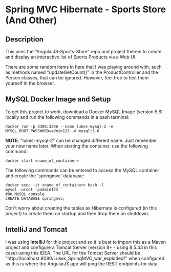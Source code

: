 # Spring MVC Hibernate - Sports Store (And Other)
## Description
This uses the "AngularJS-Sports-Store" repo and project therein to create and display 
an interactive list of Sports Products via a Web UI.

There are some random items in here that I was playing around with, such as methods named "updateGetCount()" 
in the ProductController and the Person classes, that can be ignored. However, feel free to test 
them yourself in the browser. 
## MySQL Docker Image and Setup
To get this project to work, download a Docker MySQL Image (version 5.6) locally and run the following commands in a bash terminal:
```
docker run -p 3306:3306 --name lukes-mysql-2 -e MYSQL_ROOT_PASSWORD=admin123 -d mysql:5.6
```
**NOTE**: "lukes-mysql-2" can be changed different name. Just remember your new name later. 
When starting the container, use the following command:
```
docker start <name_of_container>
```

The following commands can be entered to access the MySQL container and create the 'springmvc' database:
```
docker exec -it <name_of_container> bash -l
mysql -uroot -padmin123
#On MySQL console
CREATE DATABASE springmvc;
```

Don't worry about creating the tables as Hibernate is configured (in this project) to create them on startup and then
drop them on shutdown.

## IntelliJ and Tomcat
I was using **IntelliJ** for this project and so it is best to import this as a Maven project and 
configure a Tomcat Server (version 8+ - using 8.5.43 in this case) using this IDEA. The URL for the Tomcat
Server should be "http://localhost:8080/Lukes_SpringMVC_war_exploded/" when configured as this is where the AngularJS
app will ping the REST endpoints for data. 


